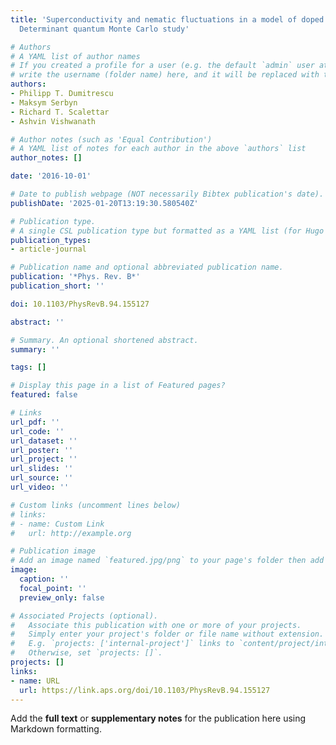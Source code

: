 ```yaml
---
title: 'Superconductivity and nematic fluctuations in a model of doped FeSe monolayers:
  Determinant quantum Monte Carlo study'

# Authors
# A YAML list of author names
# If you created a profile for a user (e.g. the default `admin` user at `content/authors/admin/`), 
# write the username (folder name) here, and it will be replaced with their full name and linked to their profile.
authors:
- Philipp T. Dumitrescu
- Maksym Serbyn
- Richard T. Scalettar
- Ashvin Vishwanath

# Author notes (such as 'Equal Contribution')
# A YAML list of notes for each author in the above `authors` list
author_notes: []

date: '2016-10-01'

# Date to publish webpage (NOT necessarily Bibtex publication's date).
publishDate: '2025-01-20T13:19:30.580540Z'

# Publication type.
# A single CSL publication type but formatted as a YAML list (for Hugo requirements).
publication_types:
- article-journal

# Publication name and optional abbreviated publication name.
publication: '*Phys. Rev. B*'
publication_short: ''

doi: 10.1103/PhysRevB.94.155127

abstract: ''

# Summary. An optional shortened abstract.
summary: ''

tags: []

# Display this page in a list of Featured pages?
featured: false

# Links
url_pdf: ''
url_code: ''
url_dataset: ''
url_poster: ''
url_project: ''
url_slides: ''
url_source: ''
url_video: ''

# Custom links (uncomment lines below)
# links:
# - name: Custom Link
#   url: http://example.org

# Publication image
# Add an image named `featured.jpg/png` to your page's folder then add a caption below.
image:
  caption: ''
  focal_point: ''
  preview_only: false

# Associated Projects (optional).
#   Associate this publication with one or more of your projects.
#   Simply enter your project's folder or file name without extension.
#   E.g. `projects: ['internal-project']` links to `content/project/internal-project/index.md`.
#   Otherwise, set `projects: []`.
projects: []
links:
- name: URL
  url: https://link.aps.org/doi/10.1103/PhysRevB.94.155127
---
```


Add the **full text** or **supplementary notes** for the publication here using Markdown formatting.
